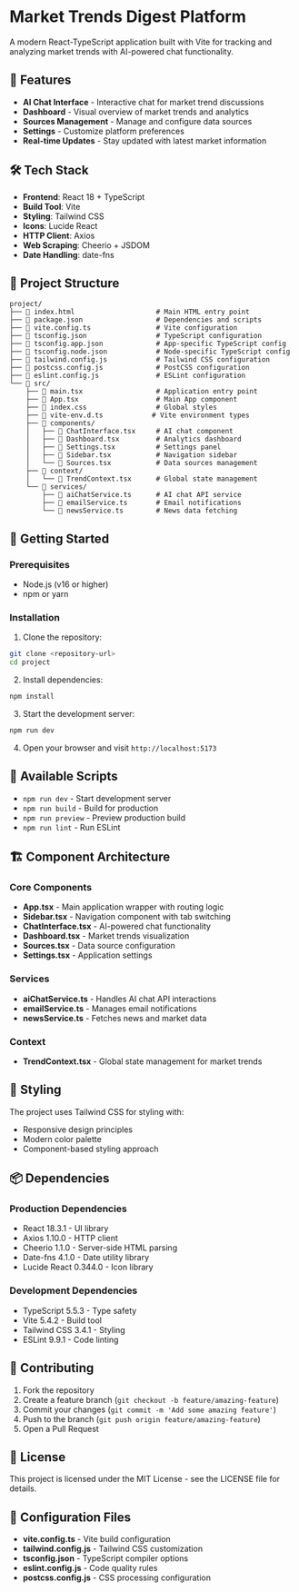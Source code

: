 # Market Trends Digest Platform

A modern React-TypeScript application built with Vite for tracking and analyzing market trends with AI-powered chat functionality.

## 🚀 Features

- **AI Chat Interface** - Interactive chat for market trend discussions
- **Dashboard** - Visual overview of market trends and analytics  
- **Sources Management** - Manage and configure data sources
- **Settings** - Customize platform preferences
- **Real-time Updates** - Stay updated with latest market information

## 🛠️ Tech Stack

- **Frontend**: React 18 + TypeScript
- **Build Tool**: Vite
- **Styling**: Tailwind CSS
- **Icons**: Lucide React
- **HTTP Client**: Axios
- **Web Scraping**: Cheerio + JSDOM
- **Date Handling**: date-fns

## 📁 Project Structure

```
project/
├── 📄 index.html                    # Main HTML entry point
├── 📄 package.json                  # Dependencies and scripts
├── 📄 vite.config.ts                # Vite configuration
├── 📄 tsconfig.json                 # TypeScript configuration
├── 📄 tsconfig.app.json             # App-specific TypeScript config
├── 📄 tsconfig.node.json            # Node-specific TypeScript config
├── 📄 tailwind.config.js            # Tailwind CSS configuration
├── 📄 postcss.config.js             # PostCSS configuration
├── 📄 eslint.config.js              # ESLint configuration
└── 📁 src/
    ├── 📄 main.tsx                  # Application entry point
    ├── 📄 App.tsx                   # Main App component
    ├── 📄 index.css                 # Global styles
    ├── 📄 vite-env.d.ts            # Vite environment types
    ├── 📁 components/
    │   ├── 📄 ChatInterface.tsx     # AI chat component
    │   ├── 📄 Dashboard.tsx         # Analytics dashboard
    │   ├── 📄 Settings.tsx          # Settings panel
    │   ├── 📄 Sidebar.tsx           # Navigation sidebar
    │   └── 📄 Sources.tsx           # Data sources management
    ├── 📁 context/
    │   └── 📄 TrendContext.tsx      # Global state management
    └── 📁 services/
        ├── 📄 aiChatService.ts      # AI chat API service
        ├── 📄 emailService.ts       # Email notifications
        └── 📄 newsService.ts        # News data fetching
```

## 🚦 Getting Started

### Prerequisites

- Node.js (v16 or higher)
- npm or yarn

### Installation

1. Clone the repository:
```bash
git clone <repository-url>
cd project
```

2. Install dependencies:
```bash
npm install
```

3. Start the development server:
```bash
npm run dev
```

4. Open your browser and visit `http://localhost:5173`

## 📜 Available Scripts

- `npm run dev` - Start development server
- `npm run build` - Build for production
- `npm run preview` - Preview production build
- `npm run lint` - Run ESLint

## 🏗️ Component Architecture

### Core Components

- **App.tsx** - Main application wrapper with routing logic
- **Sidebar.tsx** - Navigation component with tab switching
- **ChatInterface.tsx** - AI-powered chat functionality
- **Dashboard.tsx** - Market trends visualization
- **Sources.tsx** - Data source configuration
- **Settings.tsx** - Application settings

### Services

- **aiChatService.ts** - Handles AI chat API interactions
- **emailService.ts** - Manages email notifications
- **newsService.ts** - Fetches news and market data

### Context

- **TrendContext.tsx** - Global state management for market trends

## 🎨 Styling

The project uses Tailwind CSS for styling with:
- Responsive design principles
- Modern color palette
- Component-based styling approach

## 📦 Dependencies

### Production Dependencies
- React 18.3.1 - UI library
- Axios 1.10.0 - HTTP client
- Cheerio 1.1.0 - Server-side HTML parsing
- Date-fns 4.1.0 - Date utility library
- Lucide React 0.344.0 - Icon library

### Development Dependencies
- TypeScript 5.5.3 - Type safety
- Vite 5.4.2 - Build tool
- Tailwind CSS 3.4.1 - Styling
- ESLint 9.9.1 - Code linting

## 🤝 Contributing

1. Fork the repository
2. Create a feature branch (`git checkout -b feature/amazing-feature`)
3. Commit your changes (`git commit -m 'Add some amazing feature'`)
4. Push to the branch (`git push origin feature/amazing-feature`)
5. Open a Pull Request

## 📄 License

This project is licensed under the MIT License - see the LICENSE file for details.

## 🔧 Configuration Files

- **vite.config.ts** - Vite build configuration
- **tailwind.config.js** - Tailwind CSS customization
- **tsconfig.json** - TypeScript compiler options
- **eslint.config.js** - Code quality rules
- **postcss.config.js** - CSS processing configuration
